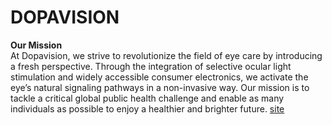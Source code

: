 # DOPAVISION
**Our Mission**  
At Dopavision, we strive to revolutionize the field of eye care by introducing a fresh perspective. Through the integration of selective ocular light stimulation and widely accessible consumer electronics, we activate the eye’s natural signaling pathways in a non-invasive way. Our mission is to tackle a critical global public health challenge and enable as many individuals as possible to enjoy a healthier and brighter future.
[site](https://dopavision.com/)
